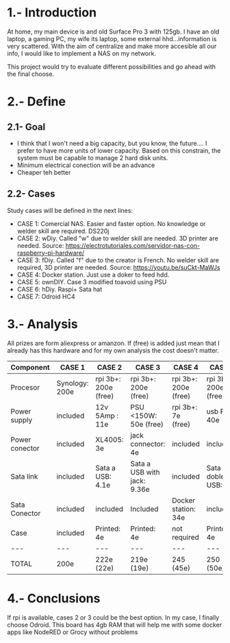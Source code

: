 # 1.- Introduction
At home, my main device is and old Surface Pro 3 with 125gb. I have an old laptop, a gaming PC, my wife its laptop, some external hhd...information is very scattered. With the aim of centralize and make more accesible all our info, I would like to implement a NAS on my network.

This project would try to evaluate different possibilities and go ahead with the final choose.

# 2.- Define

## 2.1- Goal
- I think that I won't need a big capacity, but you know, the future.... I prefer to have more units of lower capacity. Based on this constrain, the system must be capable to manage 2 hard disk units.
- Minimum electrical conection will be an advance
- Cheaper teh better

## 2.2- Cases
Study cases will be defined in the next lines:

- CASE 1: Comercial NAS. Easier and faster option. No knowledge or welder skill are required. DS220j
- CASE 2: wDiy. Called "w" due to welder skill are needed. 3D printer are needed. Source: https://electrotutoriales.com/servidor-nas-con-raspberry-pi-hardware/
- CASE 3: fDiy. Called "f" due to the creator is French. No welder skill are required, 3D printer are needed. Source: https://youtu.be/suCkt-MaWJs
- CASE 4: Docker station. Just use a doker to feed hdd.
- CASE 5: ownDIY. Case 3 modified toavoid using PSU
- CASE 6: hDiy. Raspi+ Sata hat
- CASE 7: Odroid HC4

# 3.- Analysis
All prizes are form aliexpress or amanzon. If (free) is added just mean that I already has this hardware and for my own analysis the cost doesn't matter.

| Component | CASE 1 | CASE 2 | CASE 3 | CASE 4 | CASE 5 | CASE 6 | CASE 7 |
| --- | --- | --- | --- | --- | --- | --- | --- |
| Procesor | Synology: 200e | rpi 3b+: 200e (free) | rpi 3b+: 200e (free) | rpi 3b+: 200e (free) | rpi 3b+: 200e (free) | rpi 3b+: 200e (free) | Odroid hc4: 120e |
| Power supply | included | 12v 5Amp : 11e | PSU <150W: 50e (free) | rpi 3b+: 7e (free) | usb PSU: 40e | usb PSU: 40e | 15V 4Amp: 17e |
| Power conector | included | XL4005: 3e | jack connector: 4e | included | included | included | included |
| Sata link | included | Sata a USB: 4.1e | Sata a USB with jack: 9.36e | included | Sata doble USB:6.16 | Sata hat: 55e | included |
| Sata Conector | included | included | Included | Docker station: 34e | included | included | included |
| Case | included | Printed: 4e | Printed: 4e | not required | Printed: 4e | Printed: 4e | included |
| --- | --- | --- | --- | --- | --- | --- | --- |
| TOTAL | 200e | 222e (22e) | 219e (19e) | 245 (45e) | 250 (50e) | 299e (99e) | 137e |

# 4.- Conclusions
If rpi is available, cases 2 or 3 could be the best option. In my case, I finally choose Odroid. This board has 4gb RAM that will help me with some docker apps like NodeRED or Grocy without problems
